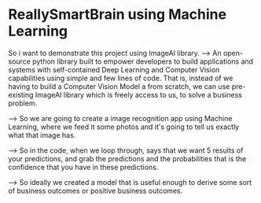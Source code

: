 # ReallySmartBrain using Machine Learning

So i want to demonstrate this project using ImageAI library.
		--> An open-source python library built to empower developers to build applications and systems with self-contained Deep Learning and Computer Vision capabilities using simple and few lines of code. That is, instead of we having to build a Computer Vision Model a from scratch, we can use pre-existing ImageAI library which is freely access to us, to 
solve a business problem.


--> So we are going to create a image recognition app using Machine Learning, where we feed it some photos and it's going to tell us exactly what that image has.



--> So in the code, when we loop through, says that we want 5 results of your predictions, and grab the predictions and the probabilities that is the confidence that you have in these predictions.

--> So ideally we created a model that is useful enough to derive some sort of business outcomes or positive business outcomes.

